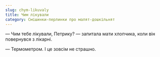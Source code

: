 ```yaml
---
slug: chym-likuvaly
title: Чим лікували
category: Смішинки-перлинки про малят-дошкільнят
---
```

— Чим тебе лікували, Петрику? — запитала мати хлопчика, коли він повернувся з лікарні.

— Термометром. І це зовсім не страшно.
